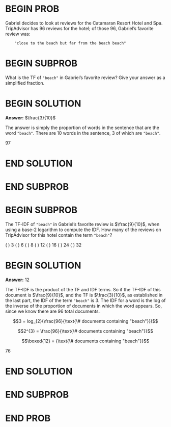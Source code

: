 # BEGIN PROB

Gabriel decides to look at reviews for the Catamaran Resort Hotel and Spa. TripAdvisor has 96 reviews for the hotel; of those 96, Gabriel’s favorite review was:

```
    "close to the beach but far from the beach beach"
```

# BEGIN SUBPROB

What is the TF of `"beach"` in Gabriel’s favorite review? Give your answer as a simplified fraction.

# BEGIN SOLUTION

**Answer:** $\frac{3}{10}$

The answer is simply the proportion of words in the sentence that are the word `"beach"`. There are 10 words in the sentence, 3 of which are `"beach"`.

<average>97</average>

# END SOLUTION

# END SUBPROB

# BEGIN SUBPROB

The TF-IDF of `"beach"` in Gabriel’s favorite review is $\frac{9}{10}$, when using a base-2 logarithm to compute the IDF. How many of the reviews on TripAdvisor for this hotel contain the term `"beach"`?

( ) 3
( ) 6
( ) 8
( ) 12
( ) 16
( ) 24
( ) 32

# BEGIN SOLUTION

**Answer:** 12

The TF-IDF is the product of the TF and IDF terms. So if the TF-IDF of this document is $\frac{9}{10}$, and the TF is $\frac{3}{10}$, as established in the last part, the IDF of the term `"beach"` is 3. The IDF for a word is the log of the inverse of the proportion of documents in which the word appears. So, since we know there are 96 total documents.

$$3 = log_{2}(\frac{96}{\text{\# documents containing "beach"}})$$

$$2^{3} = \frac{96}{\text{\# documents containing "beach"}}$$

$$\boxed{12} = {\text{\# documents containing "beach"}}$$

<average>76</average>

# END SOLUTION

# END SUBPROB

# END PROB